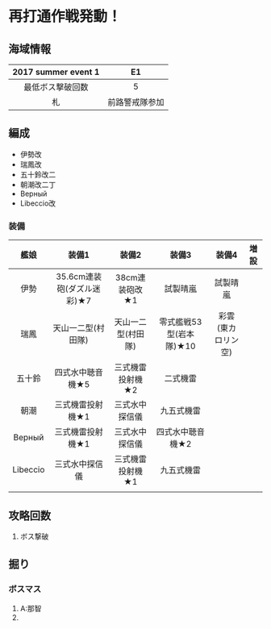 # 再打通作戦発動！

## 海域情報

| 2017 summer event 1 | E1      |
| :-:                 | :-:      |
| 最低ボス撃破回数    | 5        |
|札| 前路警戒隊参加|

## 編成

- 伊勢改
- 瑞鳳改
- 五十鈴改二
- 朝潮改二丁
- Верный
- Libeccio改

### 装備

| 艦娘     | 装備1                      | 装備2              | 装備3                   | 装備4              | 増設 |
| :-:      | :---------------------:    | :----------------: | :---------:             | :-:                | :-:  |
| 伊勢     | 35.6cm連装砲(ダズル迷彩)★7 | 38cm連装砲改★1     | 試製晴嵐                | 試製晴嵐           |      |
| 瑞鳳     | 天山一二型(村田隊)         | 天山一二型(村田隊) | 零式艦戦53型(岩本隊)★10 | 彩雲(東カロリン空) |      |
| 五十鈴   | 四式水中聴音機★5           | 三式機雷投射機★2   | 二式機雷                |                    |      |
| 朝潮     | 三式機雷投射機★1           | 三式水中探信儀     | 九五式機雷              |                    |      |
| Верный   | 三式機雷投射機★1           | 三式水中探信儀     | 四式水中聴音機★2        |                    |      |
| Libeccio | 三式水中探信儀             | 三式機雷投射機★1   | 九五式機雷              |                    |      |
|          |                            |                    |                         |                    |      |


## 攻略回数

1. ボス撃破

## 掘り

### ボスマス

1. A:那智
1. 